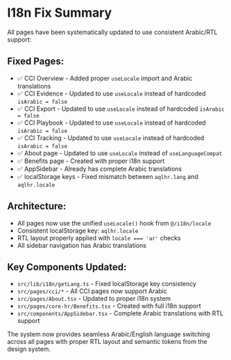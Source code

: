 # I18n Fix Summary

All pages have been systematically updated to use consistent Arabic/RTL support:

## Fixed Pages:
- ✅ CCI Overview - Added proper `useLocale` import and Arabic translations
- ✅ CCI Evidence - Updated to use `useLocale` instead of hardcoded `isArabic = false` 
- ✅ CCI Export - Updated to use `useLocale` instead of hardcoded `isArabic = false`
- ✅ CCI Playbook - Updated to use `useLocale` instead of hardcoded `isArabic = false`
- ✅ CCI Tracking - Updated to use `useLocale` instead of hardcoded `isArabic = false`
- ✅ About page - Updated to use `useLocale` instead of `useLanguageCompat`
- ✅ Benefits page - Created with proper i18n support
- ✅ AppSidebar - Already has complete Arabic translations
- ✅ localStorage keys - Fixed mismatch between `aqlhr.lang` and `aqlhr.locale`

## Architecture:
- All pages now use the unified `useLocale()` hook from `@/i18n/locale`
- Consistent localStorage key: `aqlhr.locale`
- RTL layout properly applied with `locale === 'ar'` checks
- All sidebar navigation has Arabic translations

## Key Components Updated:
- `src/lib/i18n/getLang.ts` - Fixed localStorage key consistency
- `src/pages/cci/*` - All CCI pages now support Arabic
- `src/pages/About.tsx` - Updated to proper i18n system
- `src/pages/core-hr/Benefits.tsx` - Created with full i18n support
- `src/components/AppSidebar.tsx` - Complete Arabic translations with RTL support

The system now provides seamless Arabic/English language switching across all pages with proper RTL layout and semantic tokens from the design system.